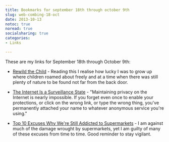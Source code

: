 ```yaml
---
title: Bookmarks for september 18th through october 9th
slug: web-combing-18-oct
date: 2013-10-13
notoc: true
noread: true
socialsharing: true
categories: 
- Links

---
```

These are my links for September 18th through October 9th:

  - [Rewild the Child][monbiot] - Reading this I realise how lucky I was to grow up where children roamed about freely and at a time when there was still plenty of nature to be found not far from the back door.

  - [The Internet Is a Surveillance State][schneier] - "Maintaining privacy on the Internet is nearly impossible. If you forget even once to enable your protections, or click on the wrong link, or type the wrong thing, you've permanently attached your name to whatever anonymous service you're using."

  - [Top 10 Excuses Why We're Still Addicted to Supermarkets][permaculturenews] - I am against much of the damage wrought by supermarkets, yet I am guilty of many of these excuses from time to time. Good reminder to stay vigilant.

[monbiot]: http://www.monbiot.com/2013/10/07/rewild-the-child/
[permaculturenews]: http://permaculturenews.org/2013/09/18/top-10-excuses-why-were-still-addicted-to-supermarkets/
[schneier]: https://www.schneier.com/essay-418.html